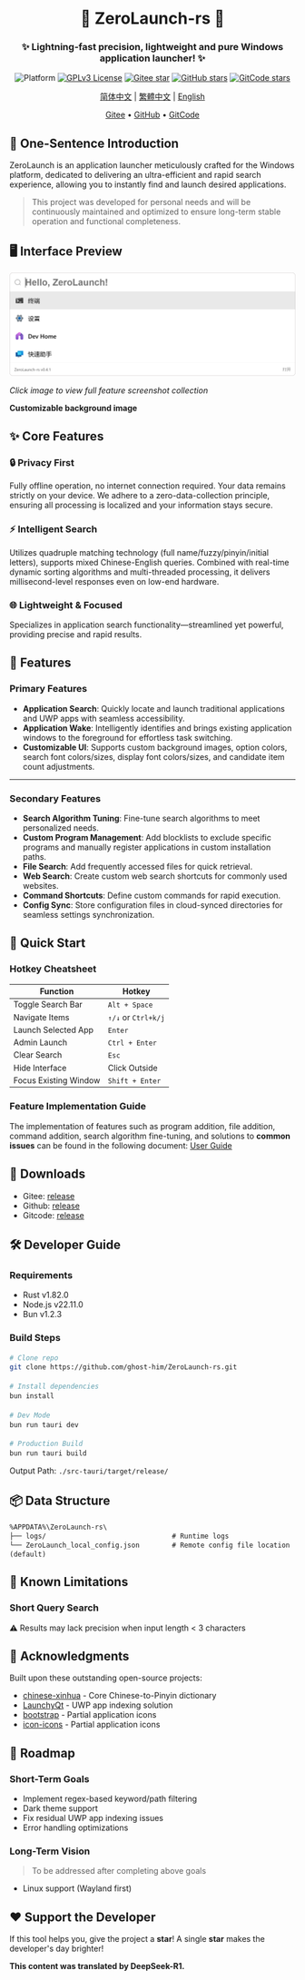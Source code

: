 

<div align="center">
<!--
    <p align="center">
         <img src="./Web/src/assets/logo.png" height="128" alt="ZeroLaunch-logo"/> 
    </p>
-->
    <h1>🚀 ZeroLaunch-rs 🚀</h1>
</div>

<div align="center"><h3>✨ Lightning-fast precision, lightweight and pure Windows application launcher! ✨</h3></div>

<div align="center">

![Platform](https://img.shields.io/badge/Platform-Windows_11-0078d7?logo=windows11&logoColor=white)
[![GPLv3 License](https://img.shields.io/badge/License-GPLv3-blue.svg)](https://www.gnu.org/licenses/gpl-3.0)
[![Gitee star](https://gitee.com/ghost-him/ZeroLaunch-rs/badge/star.svg?theme=dark)](https://gitee.com/ghost-him/ZeroLaunch-rs/stargazers)
[![GitHub stars](https://img.shields.io/github/stars/ghost-him/ZeroLaunch-rs.svg?style=social)](https://github.com/ghost-him/ZeroLaunch-rs/stargazers)
[![GitCode stars](https://gitcode.com/ghost-him/ZeroLaunch-rs/star/badge.svg)](https://gitcode.com/ghost-him/ZeroLaunch-rs/stargazers)

</div>

<div align="center">

[简体中文](README.md) | [繁體中文](readme-cn2.md) | [English](readme-en.md)

</div>


<div align="center">
    <a href="https://gitee.com/ghost-him/ZeroLaunch-rs" target="_blank">Gitee</a> •
    <a href="https://github.com/ghost-him/ZeroLaunch-rs" target="_blank">GitHub</a> •
    <a href="https://gitcode.com/ghost-him/ZeroLaunch-rs" target="_blank">GitCode</a>
</div>

## 📕 One-Sentence Introduction

ZeroLaunch is an application launcher meticulously crafted for the Windows platform, dedicated to delivering an ultra-efficient and rapid search experience, allowing you to instantly find and launch desired applications.

> This project was developed for personal needs and will be continuously maintained and optimized to ensure long-term stable operation and functional completeness.

## 🖥️ Interface Preview

[![Main Interface Preview](asset/主界面.png)](asset/picture-en.md)

*Click image to view full feature screenshot collection*

**Customizable background image**

## ✨ Core Features

### 🔒 Privacy First
Fully offline operation, no internet connection required. Your data remains strictly on your device. We adhere to a zero-data-collection principle, ensuring all processing is localized and your information stays secure.

### ⚡ Intelligent Search
Utilizes quadruple matching technology (full name/fuzzy/pinyin/initial letters), supports mixed Chinese-English queries. Combined with real-time dynamic sorting algorithms and multi-threaded processing, it delivers millisecond-level responses even on low-end hardware.

### 🌐 Lightweight & Focused
Specializes in application search functionality—streamlined yet powerful, providing precise and rapid results.

## 🔬 Features

### Primary Features

* **Application Search**: Quickly locate and launch traditional applications and UWP apps with seamless accessibility.
* **Application Wake**: Intelligently identifies and brings existing application windows to the foreground for effortless task switching.
* **Customizable UI**: Supports custom background images, option colors, search font colors/sizes, display font colors/sizes, and candidate item count adjustments.

---
### Secondary Features

* **Search Algorithm Tuning**: Fine-tune search algorithms to meet personalized needs.
* **Custom Program Management**: Add blocklists to exclude specific programs and manually register applications in custom installation paths.
* **File Search**: Add frequently accessed files for quick retrieval.
* **Web Search**: Create custom web search shortcuts for commonly used websites.
* **Command Shortcuts**: Define custom commands for rapid execution.
* **Config Sync**: Store configuration files in cloud-synced directories for seamless settings synchronization.

## 🚀 Quick Start

### Hotkey Cheatsheet

| Function                | Hotkey           |
|-------------------------|------------------|
| Toggle Search Bar       | `Alt + Space`    |
| Navigate Items          | `↑/↓` or `Ctrl+k/j` |
| Launch Selected App     | `Enter`          |
| Admin Launch            | `Ctrl + Enter`   |
| Clear Search            | `Esc`            |
| Hide Interface          | Click Outside    |
| Focus Existing Window   | `Shift + Enter` |

### Feature Implementation Guide

The implementation of features such as program addition, file addition, command addition, search algorithm fine-tuning, and solutions to **common issues** can be found in the following document: [User Guide](doc/Feature_Implementation_Guide_en.md)

## 🚩 Downloads

* Gitee: [release](https://gitee.com/ghost-him/ZeroLaunch-rs/releases)
* Github: [release](https://github.com/ghost-him/ZeroLaunch-rs/releases)
* Gitcode: [release](https://gitcode.com/ghost-him/ZeroLaunch-rs/releases)

## 🛠️ Developer Guide

### Requirements

* Rust v1.82.0
* Node.js v22.11.0
* Bun v1.2.3

### Build Steps

```bash
# Clone repo
git clone https://github.com/ghost-him/ZeroLaunch-rs.git

# Install dependencies
bun install

# Dev Mode
bun run tauri dev

# Production Build
bun run tauri build
```

Output Path: `./src-tauri/target/release/`

## 📦 Data Structure

```
%APPDATA%\ZeroLaunch-rs\
├── logs/                               # Runtime logs
└── ZeroLaunch_local_config.json        # Remote config file location (default)
```

## 📌 Known Limitations

### Short Query Search

⚠️ Results may lack precision when input length < 3 characters

## 🤝 Acknowledgments

Built upon these outstanding open-source projects:

* [chinese-xinhua](https://github.com/pwxcoo/chinese-xinhua) - Core Chinese-to-Pinyin dictionary
* [LaunchyQt](https://github.com/samsonwang/LaunchyQt) - UWP app indexing solution
* [bootstrap](https://icons.bootcss.com/) - Partial application icons
* [icon-icons](https://icon-icons.com/zh/) - Partial application icons

## 🎯 Roadmap

### Short-Term Goals

* Implement regex-based keyword/path filtering
* Dark theme support
* Fix residual UWP app indexing issues
* Error handling optimizations

### Long-Term Vision

> To be addressed after completing above goals

* Linux support (Wayland first)

## ❤️ Support the Developer

If this tool helps you, give the project a **star**! A single **star** makes the developer's day brighter!

**This content was translated by DeepSeek-R1.**